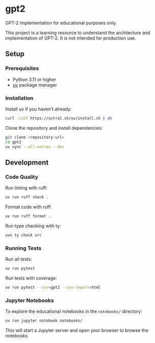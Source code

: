 # gpt2

GPT-2 implementation for educational purposes only.

This project is a learning resource to understand the architecture and implementation of GPT-2. It is not intended for production use.

## Setup

### Prerequisites

- Python 3.11 or higher
- [uv](https://docs.astral.sh/uv/) package manager

### Installation

Install uv if you haven't already:

```bash
curl -LsSf https://astral.sh/uv/install.sh | sh
```

Clone the repository and install dependencies:

```bash
git clone <repository-url>
cd gpt2
uv sync --all-extras --dev
```

## Development

### Code Quality

Run linting with ruff:

```bash
uv run ruff check .
```

Format code with ruff:

```bash
uv run ruff format .
```

Run type checking with ty:

```bash
uvx ty check src
```

### Running Tests

Run all tests:

```bash
uv run pytest
```

Run tests with coverage:

```bash
uv run pytest --cov=gpt2 --cov-report=html
```

### Jupyter Notebooks

To explore the educational notebooks in the `notebooks/` directory:

```bash
uv run jupyter notebook notebooks/
```

This will start a Jupyter server and open your browser to browse the notebooks.
